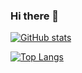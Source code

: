 ### Hi there 👋

<!--
**shyalan/shyalan** is a ✨ _special_ ✨ repository because its `README.md` (this file) appears on your GitHub profile.

Here are some ideas to get you started:

- 🔭 I’m currently working on ...
- 🌱 I’m currently learning ...
- 👯 I’m looking to collaborate on ...
- 🤔 I’m looking for help with ...
- 💬 Ask me about ...
- 📫 How to reach me: ...
- 😄 Pronouns: ...
- ⚡ Fun fact: ...
-->

[![GitHub stats](https://github-readme-stats.vercel.app/api?username=shyalan&theme=material-palenight&hide_border=true&count_private=true&include_all_commits=true&show_icons=true)](https://github.com/anuraghazra/github-readme-stats)


[![Top Langs](https://github-readme-stats.vercel.app/api/top-langs/?username=shyalan&theme=material-palenight&hide_border=true&layout=compact&langs_count=8&size_weight=0.5&count_weight=0.5&exclude_repo=dotfiles)](https://github.com/anuraghazra/github-readme-stats)
